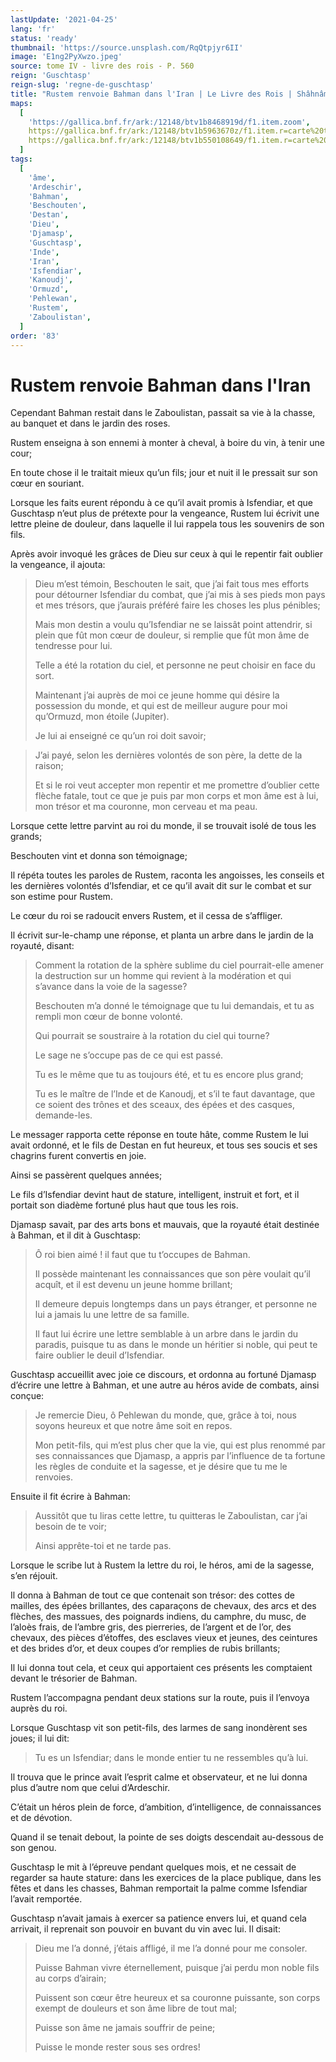 ```yaml
---
lastUpdate: '2021-04-25'
lang: 'fr'
status: 'ready'
thumbnail: 'https://source.unsplash.com/RqQtpjyr6II'
image: 'E1ng2PyXwzo.jpeg'
source: tome IV - livre des rois - P. 560
reign: 'Guschtasp'
reign-slug: 'regne-de-guschtasp'
title: "Rustem renvoie Bahman dans l'Iran | Le Livre des Rois | Shâhnâmeh"
maps:
  [
    'https://gallica.bnf.fr/ark:/12148/btv1b8468919d/f1.item.zoom',
    https://gallica.bnf.fr/ark:/12148/btv1b5963670z/f1.item.r=carte%20touran.zoom,
    https://gallica.bnf.fr/ark:/12148/btv1b550108649/f1.item.r=carte%20touran.zoom,
  ]
tags:
  [
    'âme',
    'Ardeschir',
    'Bahman',
    'Beschouten',
    'Destan',
    'Dieu',
    'Djamasp',
    'Guschtasp',
    'Inde',
    'Iran',
    'Isfendiar',
    'Kanoudj',
    'Ormuzd',
    'Pehlewan',
    'Rustem',
    'Zaboulistan',
  ]
order: '83'
---
```


<!-- LTeX: language=fr -->

# Rustem renvoie Bahman dans l'Iran

Cependant Bahman restait dans le Zaboulistan, passait sa vie à la chasse, au banquet et dans le jardin des roses.

Rustem enseigna à son ennemi à monter à cheval, à boire du vin, à tenir une cour;

En toute chose il le traitait mieux qu’un fils; jour et nuit il le pressait sur son cœur en souriant.

Lorsque les faits eurent répondu à ce qu’il avait promis à Isfendiar, et que Guschtasp n’eut plus de prétexte pour la vengeance, Rustem lui écrivit une lettre pleine de douleur, dans laquelle il lui rappela tous les souvenirs de son fils.

Après avoir invoqué les grâces de Dieu sur ceux à qui le repentir fait oublier la vengeance, il ajouta:

> Dieu m’est témoin, Beschouten le sait, que j’ai fait tous mes efforts pour détourner Isfendiar du combat, que j’ai mis à ses pieds mon pays et mes trésors, que j’aurais préféré faire les choses les plus pénibles;
>
> Mais mon destin a voulu qu’Isfendiar ne se laissât point attendrir, si plein que fût mon cœur de douleur, si remplie que fût mon âme de tendresse pour lui.
>
> Telle a été la rotation du ciel, et personne ne peut choisir en face du sort.
>
> Maintenant j’ai auprès de moi ce jeune homme qui désire la possession du monde, et qui est de meilleur augure pour moi qu’Ormuzd, mon étoile (Jupiter).
>
> Je lui ai enseigné ce qu’un roi doit savoir;

> J’ai payé, selon les dernières volontés de son père, la dette de la raison;
>
> Et si le roi veut accepter mon repentir et me promettre d’oublier cette flèche fatale, tout ce que je puis par mon corps et mon âme est à lui, mon trésor et ma couronne, mon cerveau et ma peau.

Lorsque cette lettre parvint au roi du monde, il se trouvait isolé de tous les grands;

Beschouten vint et donna son témoignage;

Il répéta toutes les paroles de Rustem, raconta les angoisses, les conseils et les dernières volontés d’Isfendiar, et ce qu’il avait dit sur le combat et sur son estime pour Rustem.

Le cœur du roi se radoucit envers Rustem, et il cessa de s’affliger.

Il écrivit sur-le-champ une réponse, et planta un arbre dans le jardin de la royauté, disant:

> Comment la rotation de la sphère sublime du ciel pourrait-elle amener la destruction sur un homme qui revient à la modération et qui s’avance dans la voie de la sagesse?
>
> Beschouten m’a donné le témoignage que tu lui demandais, et tu as rempli mon cœur de bonne volonté.
>
> Qui pourrait se soustraire à la rotation du ciel qui tourne?
>
> Le sage ne s’occupe pas de ce qui est passé.
>
> Tu es le même que tu as toujours été, et tu es encore plus grand;
>
> Tu es le maître de l’Inde et de Kanoudj, et s’il te faut davantage, que ce soient des trônes et des sceaux, des épées et des casques, demande-les.

Le messager rapporta cette réponse en toute hâte, comme Rustem le lui avait ordonné, et le fils de Destan en fut heureux, et tous ses soucis et ses chagrins furent convertis en joie.

Ainsi se passèrent quelques années;

Le fils d’Isfendiar devint haut de stature, intelligent, instruit et fort, et il portait son diadème fortuné plus haut que tous les rois.

Djamasp savait, par des arts bons et mauvais, que la royauté était destinée à Bahman, et il dit à Guschtasp:

> Ô roi bien aimé ! il faut que tu t’occupes de Bahman.
>
> Il possède maintenant les connaissances que son père voulait qu’il acquît, et il est devenu un jeune homme brillant;
>
> Il demeure depuis longtemps dans un pays étranger, et personne ne lui a jamais lu une lettre de sa famille.
>
> Il faut lui écrire une lettre semblable à un arbre dans le jardin du paradis, puisque tu as dans le monde un héritier si noble, qui peut te faire oublier le deuil d’Isfendiar.

Guschtasp accueillit avec joie ce discours, et ordonna au fortuné Djamasp d’écrire une lettre à Bahman, et une autre au héros avide de combats, ainsi conçue:

> Je remercie Dieu, ô Pehlewan du monde, que, grâce à toi, nous soyons heureux et que notre âme soit en repos.
>
> Mon petit-fils, qui m’est plus cher que la vie, qui est plus renommé par ses connaissances que Djamasp, a appris par l’influence de ta fortune les règles de conduite et la sagesse, et je désire que tu me le renvoies.

Ensuite il fit écrire à Bahman:

> Aussitôt que tu liras cette lettre, tu quitteras le Zaboulistan, car j’ai besoin de te voir;
>
> Ainsi apprête-toi et ne tarde pas.

Lorsque le scribe lut à Rustem la lettre du roi, le héros, ami de la sagesse, s’en réjouit.

Il donna à Bahman de tout ce que contenait son trésor: des cottes de mailles, des épées brillantes, des caparaçons de chevaux, des arcs et des flèches, des massues, des poignards indiens, du camphre, du musc, de l’aloès frais, de l’ambre gris, des pierreries, de l’argent et de l’or, des chevaux, des pièces d’étoffes, des esclaves vieux et jeunes, des ceintures et des brides d’or, et deux coupes d’or remplies de rubis brillants;

Il lui donna tout cela, et ceux qui apportaient ces présents les comptaient devant le trésorier de Bahman.

Rustem l’accompagna pendant deux stations sur la route, puis il l’envoya auprès du roi.

Lorsque Guschtasp vit son petit-fils, des larmes de sang inondèrent ses joues; il lui dit:

> Tu es un Isfendiar; dans le monde entier tu ne ressembles qu’à lui.

Il trouva que le prince avait l’esprit calme et observateur, et ne lui donna plus d’autre nom que celui d’Ardeschir.

C’était un héros plein de force, d’ambition, d’intelligence, de connaissances et de dévotion.

Quand il se tenait debout, la pointe de ses doigts descendait au-dessous de son genou.

Guschtasp le mit à l’épreuve pendant quelques mois, et ne cessait de regarder sa haute stature: dans les exercices de la place publique, dans les fêtes et dans les chasses, Bahman remportait la palme comme Isfendiar l’avait remportée.

Guschtasp n’avait jamais à exercer sa patience envers lui, et quand cela arrivait, il reprenait son pouvoir en buvant du vin avec lui. Il disait:

> Dieu me l’a donné, j’étais affligé, il me l’a donné pour me consoler.
>
> Puisse Bahman vivre éternellement, puisque j’ai perdu mon noble fils au corps d’airain;
>
> Puissent son cœur être heureux et sa couronne puissante, son corps exempt de douleurs et son âme libre de tout mal;
>
> Puisse son âme ne jamais souffrir de peine;
>
> Puisse le monde rester sous ses ordres!
